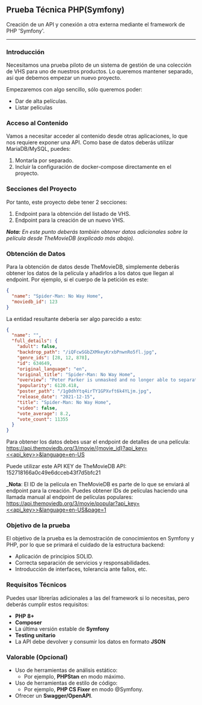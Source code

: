 ## Prueba Técnica PHP(Symfony)

Creación de un API y conexión a otra externa mediante el framework de PHP 'Symfony'.

---

### Introducción

Necesitamos una prueba piloto de un sistema de gestión de una colección de VHS para uno de nuestros productos. Lo queremos mantener separado, así que debemos empezar un nuevo proyecto.

Empezaremos con algo sencillo, sólo queremos poder:

- Dar de alta películas.
- Listar películas

### Acceso al Contenido

Vamos a necesitar acceder al contenido desde otras aplicaciones, lo que nos requiere exponer una API. Como base de datos deberás utilizar MariaDB/MySQL, puedes:

1. Montarla por separado.
2. Incluir la configuración de docker-compose directamente en el proyecto.

### Secciones del Proyecto

Por tanto, este proyecto debe tener 2 secciones:

1. Endpoint para la obtención del listado de VHS.
2. Endpoint para la creación de un nuevo VHS.

_**Nota:** En este punto deberás también obtener datos adicionales sobre la película desde TheMovieDB (explicado más abajo)._

### Obtención de Datos

Para la obtención de datos desde TheMovieDB, simplemente deberás obtener los datos de la película y añadirlos a los datos que llegan al endpoint. Por ejemplo, si el cuerpo de la petición es este:

```json
{
  "name": "Spider-Man: No Way Home",
  "moviedb_id": 123
}
```

La entidad resultante debería ser algo parecido a esto:

```json
{
  "name": "",
  "full_details": {
    "adult": false,
    "backdrop_path": "/iQFcwSGbZXMkeyKrxbPnwnRo5fl.jpg",
    "genre_ids": [28, 12, 878],
    "id": 634649,
    "original_language": "en",
    "original_title": "Spider-Man: No Way Home",
    "overview": "Peter Parker is unmasked and no longer able to separate his normal life from the high-stakes of being a super-hero. When he asks for help from Doctor Strange the stakes become even more dangerous, forcing him to discover what it truly means to be Spider-Man.",
    "popularity": 6120.418,
    "poster_path": "/1g0dhYtq4irTY1GPXvft6k4YLjm.jpg",
    "release_date": "2021-12-15",
    "title": "Spider-Man: No Way Home",
    "video": false,
    "vote_average": 8.2,
    "vote_count": 11355
  }
}
```

Para obtener los datos debes usar el endpoint de detalles de una película: [https://api.themoviedb.org/3/movie/{movie_id}?api_key=<<api_key>>&language=en-US](https://api.themoviedb.org/3/movie/{movie_id}?api_key=<<api_key>>&language=en-US)

Puede utilizar este API KEY de TheMovieDB API: 152718166a0c49e6dcceb43f7d5bfc21

\_**Nota**: El ID de la película en TheMovieDB es parte de lo que se enviará al endpoint para la creación. Puedes obtener IDs de películas haciendo una llamada manual al endpoint de películas populares: [https://api.themoviedb.org/3/movie/popular?api_key=<<api_key>>&language=en-US&page=1](https://api.themoviedb.org/3/movie/popular?api_key=<<api_key>>&language=en-US&page=1)

### Objetivo de la prueba

El objetivo de la prueba es la demostración de conocimientos en Symfony y PHP, por lo que se primará el cuidado de la estructura backend:

- Aplicación de principios SOLID.
- Correcta separación de servicios y responsabilidades.
- Introducción de interfaces, tolerancia ante fallos, etc.

### Requisitos Técnicos

Puedes usar librerías adicionales a las del framework si lo necesitas, pero deberás cumplir estos requisitos:

- **PHP 8+**
- **Composer**
- La última versión estable de **Symfony**
- **Testing unitario**
- La API debe devolver y consumir los datos en formato **JSON**

### Valorable (Opcional)

- Uso de herramientas de análisis estático:
  - Por ejemplo, **PHPStan** en modo máximo.
- Uso de herramientas de estilo de código:
  - Por ejemplo, **PHP CS Fixer** en modo @Symfony.
- Ofrecer un **Swagger/OpenAPI**.
